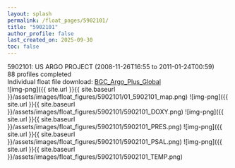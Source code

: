 ```yaml
---
layout: splash
permalink: /float_pages/5902101/
title: "5902101"
author_profile: false
last_created_on: 2025-09-30
toc: false
---
```

 
5902101: US ARGO PROJECT (2008-11-26T16:55 to 2011-01-24T00:59)\
88 profiles completed\
Individual float file download: [BGC_Argo_Plus_Global](https://ftp.soest.hawaii.edu/bgc_argo_plus/Individual_Floats/outliers_removed/5902101_Sprof_processed.nc)\
![img-png]({{ site.url }}{{ site.baseurl }}/assets/images/float_figures/5902101/01_5902101_map.png)
![img-png]({{ site.url }}{{ site.baseurl }}/assets/images/float_figures/5902101/5902101_DOXY.png)
![img-png]({{ site.url }}{{ site.baseurl }}/assets/images/float_figures/5902101/5902101_PRES.png)
![img-png]({{ site.url }}{{ site.baseurl }}/assets/images/float_figures/5902101/5902101_PSAL.png)
![img-png]({{ site.url }}{{ site.baseurl }}/assets/images/float_figures/5902101/5902101_TEMP.png)
